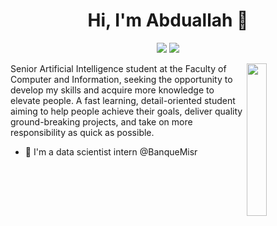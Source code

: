 <h1 align="center">Hi, I'm Abduallah 👋</h1>
<p align="center">
    <a href="https://www.linkedin.com/in/abduallah-hussien-6a8341237/"><img src="https://img.shields.io/badge/linkedin-%230177B5?style=flat&logo=linkedin&logoColor=white"/></a>
    <a href="https://www.instagram.com/abduallahhussien_/"><img src="https://img.shields.io/badge/instagram-%23E4415F?style=flat&logo=instagram&logoColor=white"/></a>
  </p>
  
  <img src="D:\Mine\profile-img.png" align="right" width="25%"/>

Senior Artificial Intelligence student at the Faculty of Computer and Information, seeking the opportunity to develop my skills and acquire more knowledge to elevate people. A fast learning, detail-oriented student aiming to help people achieve their goals, deliver quality ground-breaking projects, and take on more responsibility as quick as possible.

- 🔭 I'm a data scientist intern @BanqueMisr
